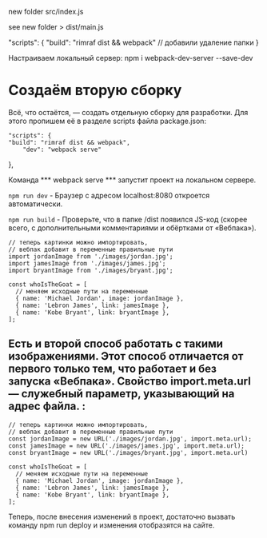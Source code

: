 

new folder src/index.js



see new folder > dist/main.js

"scripts": {
  "build": "rimraf dist && webpack" // добавили удаление папки
}

Настраиваем локальный сервер:
npm i webpack-dev-server --save-dev


# Создаём вторую сборку

Всё, что остаётся, — создать отдельную сборку для разработки. Для этого пропишем её в разделе scripts файла package.json:

	"scripts": {
    "build": "rimraf dist && webpack",
		"dev": "webpack serve"
  },




Команда *** webpack serve *** запустит проект на локальном сервере.



```npm run dev``` - Браузер с адресом localhost:8080 откроется автоматически.



```npm run build``` - Проверьте, что в папке /dist появился JS-код (скорее всего, с дополнительными комментариями и обёртками от «Вебпака»).




```
// теперь картинки можно импортировать,
// вебпак добавит в переменные правильные пути
import jordanImage from './images/jordan.jpg';
import jamesImage from './images/james.jpg';
import bryantImage from './images/bryant.jpg';

const whoIsTheGoat = [
  // меняем исходные пути на переменные
  { name: 'Michael Jordan', image: jordanImage },
  { name: 'Lebron James', link: jamesImage },
  { name: 'Kobe Bryant', link: bryantImage },
];
```
## Есть и второй способ работать с такими изображениями. Этот способ отличается от первого только тем, что работает и без запуска «Вебпака». Свойство import.meta.url — служебный параметр, указывающий на адрес файла. :
```
// теперь картинки можно импортировать,
// вебпак добавит в переменные правильные пути
const jordanImage = new URL('./images/jordan.jpg', import.meta.url);
const jamesImage = new URL('./images/james.jpg', import.meta.url);
const bryantImage = new URL('./images/bryant.jpg', import.meta.url)

const whoIsTheGoat = [
  // меняем исходные пути на переменные
  { name: 'Michael Jordan', image: jordanImage },
  { name: 'Lebron James', link: jamesImage },
  { name: 'Kobe Bryant', link: bryantImage },
];

```

Теперь, после внесения изменений в проект, достаточно вызвать команду npm run deploy и изменения отобразятся на сайте.
